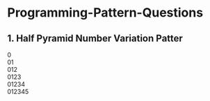 # Programming-Pattern-Questions

## 1. Half Pyramid Number Variation Patter
0<br/>
01<br/>
012<br/>
0123<br/>
01234<br/>
012345<br/>

